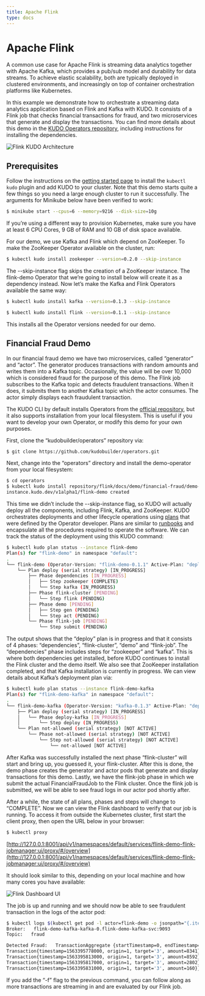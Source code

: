 ```yaml
---
title: Apache Flink
type: docs
---
```


# Apache Flink

A common use case for Apache Flink is streaming data analytics together with Apache Kafka, which provides a pub/sub model and durability for data streams. To achieve elastic scalability, both are typically deployed in clustered environments, and increasingly on top of container orchestration platforms like Kubernetes.

In this example we demonstrate how to orchestrate a streaming data analytics application based on Flink and Kafka with KUDO. It consists of a Flink job that checks financial transactions for fraud, and two microservices that generate and display the transactions. You can find more details about this demo in the [KUDO Operators repository](https://github.com/kudobuilder/operators/tree/master/repository/flink/docs/demo/financial-fraud), including instructions for installing the dependencies.

![Flink KUDO Architecture](/images/flink-kudo-architecture.png)

## Prerequisites

Follow the instructions on the [getting started page](../README.md) to install the `kubectl kudo` plugin and add KUDO to your cluster. Note that this demo starts quite a few things so you need a large enough cluster to run it successfully. The arguments for Minikube below have been verified to work:

```bash
$ minikube start --cpus=6 --memory=9216 --disk-size=10g
```

If you’re using a different way to provision Kubernetes, make sure you have at least 6 CPU Cores, 9 GB of RAM and 10 GB of disk space available.

For our demo, we use Kafka and Flink which depend on ZooKeeper. To make the ZooKeeper Operator available on the cluster, run:

```bash
$ kubectl kudo install zookeeper --version=0.2.0 --skip-instance
```

The --skip-instance flag skips the creation of a ZooKeeper instance. The flink-demo Operator that we’re going to install below will create it as a dependency instead. Now let’s make the Kafka and Flink Operators available the same way:

```bash
$ kubectl kudo install kafka --version=0.1.3 --skip-instance
```

```bash
$ kubectl kudo install flink --version=0.1.1 --skip-instance
```

This installs all the Operator versions needed for our demo.

## Financial Fraud Demo

In our financial fraud demo we have two microservices, called “generator” and “actor”. The generator produces transactions with random amounts and writes them into a Kafka topic. Occasionally, the value will be over 10,000 which is considered fraud for the purpose of this demo. The Flink job subscribes to the Kafka topic and detects fraudulent transactions. When it does, it submits them to another Kafka topic which the actor consumes. The actor simply displays each fraudulent transaction.

The KUDO CLI by default installs Operators from the [official repository](https://github.com/kudobuilder/operators/), but it also supports installation from your local filesystem. This is useful if you want to develop your own Operator, or modify this demo for your own purposes.

First, clone the “kudobuilder/operators” repository via:

```bash
$ git clone https://github.com/kudobuilder/operators.git
```

Next, change into the “operators” directory and install the demo-operator from your local filesystem:

```bash
$ cd operators
$ kubectl kudo install repository/flink/docs/demo/financial-fraud/demo-operator --instance flink-demo
instance.kudo.dev/v1alpha1/flink-demo created
```

This time we didn’t include the --skip-instance flag, so KUDO will actually deploy all the components, including Flink, Kafka, and ZooKeeper. KUDO orchestrates deployments and other lifecycle operations using [plans](https://kudo.dev/docs/concepts.html#plan) that were defined by the Operator developer. Plans are similar to [runbooks](https://en.wikipedia.org/wiki/Runbook) and encapsulate all the procedures required to operate the software. We can track the status of the deployment using this KUDO command:

```bash
$ kubectl kudo plan status --instance flink-demo
Plan(s) for "flink-demo" in namespace "default":
.
└── flink-demo (Operator-Version: "flink-demo-0.1.1" Active-Plan: "deploy")
	└── Plan deploy (serial strategy) [IN_PROGRESS]
    	├── Phase dependencies [IN_PROGRESS]
    	│   ├── Step zookeeper (COMPLETE)
    	│   └── Step kafka (IN_PROGRESS)
    	├── Phase flink-cluster [PENDING]
    	│   └── Step flink (PENDING)
    	├── Phase demo [PENDING]
    	│   ├── Step gen (PENDING)
    	│   └── Step act (PENDING)
    	└── Phase flink-job [PENDING]
        	└── Step submit (PENDING)
```

The output shows that the “deploy” plan is in progress and that it consists of 4 phases: “dependencies”, “flink-cluster”, “demo” and “flink-job”. The “dependencies” phase includes steps for “zookeeper” and “kafka”. This is where both dependencies get installed, before KUDO continues to install the Flink cluster and the demo itself. We also see that ZooKeeper installation completed, and that Kafka installation is currently in progress. We can view details about Kafka’s deployment plan via:

```bash
$ kubectl kudo plan status --instance flink-demo-kafka
Plan(s) for "flink-demo-kafka" in namespace "default":
.
└── flink-demo-kafka (Operator-Version: "kafka-0.1.3" Active-Plan: "deploy")
	├── Plan deploy (serial strategy) [IN_PROGRESS]
	│   └── Phase deploy-kafka [IN_PROGRESS]
	│   	└── Step deploy (IN_PROGRESS)
	└── Plan not-allowed (serial strategy) [NOT ACTIVE]
    	└── Phase not-allowed (serial strategy) [NOT ACTIVE]
        	└── Step not-allowed (serial strategy) [NOT ACTIVE]
            	└── not-allowed [NOT ACTIVE]
```

After Kafka was successfully installed the next phase “flink-cluster” will start and bring up, you guessed it, your flink-cluster. After this is done, the demo phase creates the generator and actor pods that generate and display transactions for this demo. Lastly, we have the flink-job phase in which we submit the actual FinancialFraudJob to the Flink cluster. Once the flink job is submitted, we will be able to see fraud logs in our actor pod shortly after.

After a while, the state of all plans, phases and steps will change to “COMPLETE”. Now we can view the Flink dashboard to verify that our job is running. To access it from outside the Kubernetes cluster, first start the client proxy, then open the URL below in your browser:

```bash
$ kubectl proxy
```

[http://127.0.0.1:8001/api/v1/namespaces/default/services/flink-demo-flink-jobmanager:ui/proxy/#/overview](http://127.0.0.1:8001/api/v1/namespaces/default/services/flink-demo-flink-jobmanager:ui/proxy/#/overview)

It should look similar to this, depending on your local machine and how many cores you have available:

![Flink Dashboard UI](/images/flink-dashboard-ui.png)

The job is up and running and we should now be able to see fraudulent transaction in the logs of the actor pod:

```bash
$ kubectl logs $(kubectl get pod -l actor=flink-demo -o jsonpath="{.items[0].metadata.name}")
Broker:   flink-demo-kafka-kafka-0.flink-demo-kafka-svc:9093
Topic:   fraud

Detected Fraud:   TransactionAggregate {startTimestamp=0, endTimestamp=1563395831000, totalAmount=19895:
Transaction{timestamp=1563395778000, origin=1, target='3', amount=8341}
Transaction{timestamp=1563395813000, origin=1, target='3', amount=8592}
Transaction{timestamp=1563395817000, origin=1, target='3', amount=2802}
Transaction{timestamp=1563395831000, origin=1, target='3', amount=160}}
```

If you add the “-f” flag to the previous command, you can follow along as more transactions are streaming in and are evaluated by our Flink job.

